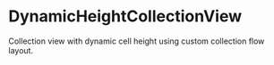 # DynamicHeightCollectionView
Collection view with dynamic cell height using custom collection flow layout.

